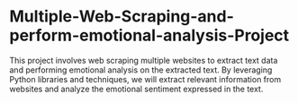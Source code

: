 # Multiple-Web-Scraping-and-perform-emotional-analysis-Project
 This project involves web scraping multiple websites to extract text data and performing emotional analysis on the extracted text. By leveraging Python libraries and techniques, we will extract relevant information from websites and analyze the emotional sentiment expressed in the text. 
